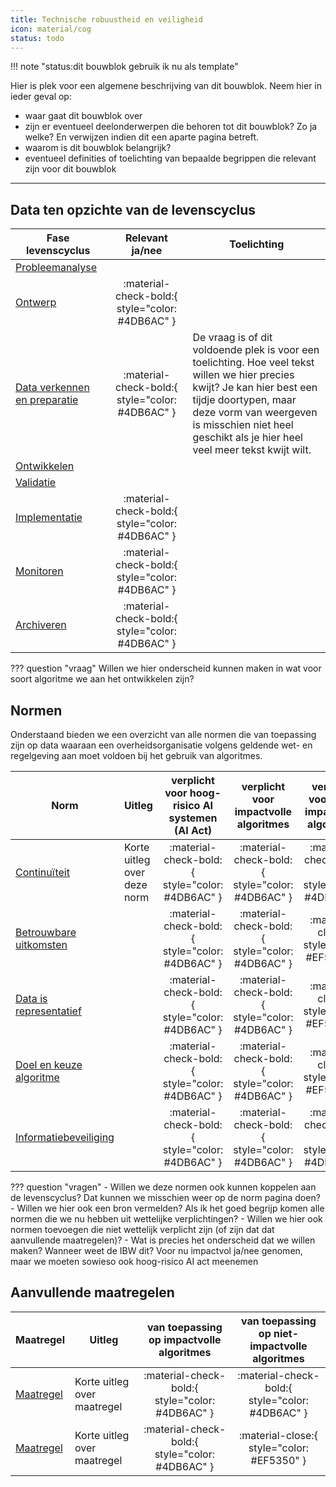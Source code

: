 ```yaml
---
title: Technische robuustheid en veiligheid
icon: material/cog
status: todo
---
```


!!! note "status:dit bouwblok gebruik ik nu als template"

Hier is plek voor een algemene beschrijving van dit bouwblok. Neem hier in ieder geval op:

- waar gaat dit bouwblok over
- zijn er eventueel deelonderwerpen die behoren tot dit bouwblok? Zo ja welke? En verwijzen indien dit een aparte pagina betreft.
- waarom is dit bouwblok belangrijk?
- eventueel definities of toelichting van bepaalde begrippen die relevant zijn voor dit bouwblok

--- 

## Data ten opzichte van de levenscyclus

| **Fase levenscyclus**                                                                            |               **Relevant ja/nee**               | **Toelichting**                                                                                                                                                                                                                                          |
|--------------------------------------------------------------------------------------------------|:-----------------------------------------------:|----------------------------------------------------------------------------------------------------------------------------------------------------------------------------------------------------------------------------------------------------------|
| [Probleemanalyse](../../levenscyclus/probleemanalyse.md)                                         |                                                 |                                                                                                                                                                                                                                                          |
| [Ontwerp](../../levenscyclus/ontwerp.md)                                                         | :material-check-bold:{ style="color: #4DB6AC" } |                                                                                                                                                                                                                                                          |
| [Data verkennen en preparatie](../../levenscyclus/data%20verkenning%20en%20data%20preparatie.md) | :material-check-bold:{ style="color: #4DB6AC" } | De vraag is of dit voldoende plek is voor een toelichting. Hoe veel tekst willen we hier precies kwijt? Je kan hier best een tijdje doortypen, maar deze vorm van weergeven is misschien niet heel geschikt als je hier heel veel meer tekst kwijt wilt. |
| [Ontwikkelen](../../levenscyclus/ontwikkelen.md)                                                 |                                                 |                                                                                                                                                                                                                                                          |
| [Validatie](../../levenscyclus/validatie.md)                                                     |                                                 |                                                                                                                                                                                                                                                          |
| [Implementatie](../../levenscyclus/implementatie.md)                                             | :material-check-bold:{ style="color: #4DB6AC" } |                                                                                                                                                                                                                                                          |
| [Monitoren](../../levenscyclus/monitoren.md)                                                     | :material-check-bold:{ style="color: #4DB6AC" } |                                                                                                                                                                                                                                                          |
| [Archiveren](../../levenscyclus/archiveren.md)                                                   | :material-check-bold:{ style="color: #4DB6AC" } |                                                                                                                                                                                                                                                          |


??? question "vraag"
    Willen we hier onderscheid kunnen maken in wat voor soort algoritme we aan het ontwikkelen zijn?

## Normen

Onderstaand bieden we een overzicht van alle normen die van toepassing zijn op data waaraan een overheidsorganisatie volgens geldende wet- en regelgeving aan moet voldoen bij het gebruik van algoritmes.

| **Norm**                                                                                                                  | **Uitleg**                  | **verplicht voor hoog-risico AI systemen (AI Act)** |    **verplicht voor impactvolle algoritmes**    | **verplicht voor niet-impactvolle algoritmes**  |
|---------------------------------------------------------------------------------------------------------------------------|-----------------------------|:---------------------------------------------------:|:-----------------------------------------------:|:-----------------------------------------------:|
| [Continuïteit](../../normen/technische%20robuustheid%20en%20veiligheid/Algoritme%20continuïteit.md)                       | Korte uitleg over deze norm |   :material-check-bold:{ style="color: #4DB6AC" }   | :material-check-bold:{ style="color: #4DB6AC" } | :material-check-bold:{ style="color: #4DB6AC" } |
| [Betrouwbare uitkomsten](../../normen/technische%20robuustheid%20en%20veiligheid/Betrouwbare%20algoritme%20uitkomsten.md) |                             |   :material-check-bold:{ style="color: #4DB6AC" }   | :material-check-bold:{ style="color: #4DB6AC" } |   :material-close:{ style="color: #EF5350" }    |
| [Data is representatief](../../normen/technische%20robuustheid%20en%20veiligheid/Data%20is%20representatief.md)           |                             |   :material-check-bold:{ style="color: #4DB6AC" }   | :material-check-bold:{ style="color: #4DB6AC" } |   :material-close:{ style="color: #EF5350" }    |
| [Doel en keuze algoritme](../../normen/technische%20robuustheid%20en%20veiligheid/Doel%20en%20keuze%20algoritme.md)       |                             |   :material-check-bold:{ style="color: #4DB6AC" }   | :material-check-bold:{ style="color: #4DB6AC" } |   :material-close:{ style="color: #EF5350" }    |
| [Informatiebeveiliging](../../normen/technische%20robuustheid%20en%20veiligheid/Informatiebeveiliging.md)                 |                             |   :material-check-bold:{ style="color: #4DB6AC" }   | :material-check-bold:{ style="color: #4DB6AC" } | :material-check-bold:{ style="color: #4DB6AC" } |

??? question "vragen"
    - Willen we deze normen ook kunnen koppelen aan de levenscyclus? Dat kunnen we misschien weer op de norm pagina doen?
    - Willen we hier ook een bron vermelden? Als ik het goed begrijp komen alle normen die we nu hebben uit wettelijke verplichtingen?
    - Willen we hier ook normen toevoegen die niet wettelijk verplicht zijn (of zijn dat dat aanvullende maatregelen)?
    - Wat is precies het onderscheid dat we willen maken? Wanneer weet de IBW dit? Voor nu impactvol ja/nee genomen, maar we moeten sowieso ook hoog-risico AI act meenemen

## Aanvullende maatregelen

| **Maatregel**  | **Uitleg**                  |  **van toepassing op impactvolle algoritmes**   | **van toepassing op niet-impactvolle algoritmes** |
|----------------|-----------------------------|:-----------------------------------------------:|:-------------------------------------------------:|
| [Maatregel](#) | Korte uitleg over maatregel | :material-check-bold:{ style="color: #4DB6AC" } |  :material-check-bold:{ style="color: #4DB6AC" }  |
| [Maatregel](#) | Korte uitleg over maatregel | :material-check-bold:{ style="color: #4DB6AC" } |    :material-close:{ style="color: #EF5350" }     |
